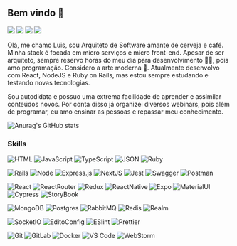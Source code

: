 ## Bem vindo 👋

[![](https://img.shields.io/badge/@tofoli-100000?style=flat&logo=github&logoColor=white)](https://github.com/tofoli)
[![](https://img.shields.io/badge/@tofoli-330F63?style=flat&logo=gitlab&logoColor=white)](https://gitlab.com/tofoli)
[![](https://img.shields.io/badge/@devtofoli-0077B5?style=flat&logo=linkedin&logoColor=white)](https://www.linkedin.com/in/devtofoli)
[![](https://img.shields.io/badge/@luiscerveja-E4405F?style=flat&logo=instagram&logoColor=white)](https://www.instagram.com/luiscerveja)

Olá, me chamo Luis, sou Arquiteto de Software amante de cerveja e café. Minha stack é focada em micro serviços e micro front-end. Apesar de ser arquiteto, sempre reservo horas do meu dia para desenvolvimento 👨‍💻, pois amo programação. Considero a arte moderna 🙈. Atualmente desenvolvo com React, NodeJS e Ruby on Rails, mas estou sempre estudando e testando novas tecnologias.

Sou autodidata e possuo uma extrema facilidade de aprender e assimilar conteúdos novos. Por conta disso já organizei diversos webinars, pois além de programar, eu amo ensinar as pessoas e repassar meu conhecimento.

![Anurag's GitHub stats](https://github-readme-stats.vercel.app/api?username=tofoli&show_icons=true&theme=dracula&count_private=true)

### Skills

![HTML](https://img.shields.io/badge/HTML5-E34F26?style=flat-square&logo=html5&logoColor=white)
![JavaScript](https://img.shields.io/badge/JavaScript-323330?style=flat-square&logo=javascript&logoColor=F7DF1E)
![TypeScript](https://img.shields.io/badge/TypeScript-007ACC?style=flat-square&logo=typescript&logoColor=white)
![JSON](https://img.shields.io/badge/JSON-5E5C5C?style=flat-square&logo=json&logoColor=white)
![Ruby](https://img.shields.io/badge/Ruby-CC342D?style=flat-square&logo=ruby&logoColor=white)


![Rails](https://img.shields.io/badge/Ruby_on_Rails-CC0000?style=flat-square&logo=ruby-on-rails&logoColor=white)
![Node](https://img.shields.io/badge/Node.js-339933?style=flat-square&logo=nodedotjs&logoColor=white)
![Express.js](https://img.shields.io/badge/Express.js-000000?style=flat-square&logo=express&logoColor=white)
![NextJS](https://img.shields.io/badge/next.js-000000?style=flat-square&logo=nextdotjs&logoColor=white)
![Jest](https://img.shields.io/badge/Jest-C21325?style=flat-square&logo=jest&logoColor=white)
![Swagger](https://img.shields.io/badge/Swagger-85EA2D?style=flat-square&logo=Swagger&logoColor=white)
![Postman](https://img.shields.io/badge/Postman-FF6C37?style=flat-square&logo=Postman&logoColor=white)


![React](https://img.shields.io/badge/React-20232A?style=flat-square&logo=react&logoColor=61DAFB)
![ReactRouter](https://img.shields.io/badge/React_Router-CA4245?style=flat-square&logo=react-router&logoColor=white)
![Redux](https://img.shields.io/badge/Redux-593D88?style=flat-square&logo=redux&logoColor=white)
![ReactNative](https://img.shields.io/badge/React_Native-20232A?style=flat-square&logo=react&logoColor=61DAFB)
![Expo](https://img.shields.io/badge/Expo-1B1F23?style=flat-square&logo=expo&logoColor=white)
![MaterialUI](https://img.shields.io/badge/Material%20UI-007FFF?style=flat-square&logo=mui&logoColor=white)
![Cypress](https://img.shields.io/badge/Cypress-17202C?style=flat-square&logo=cypress&logoColor=white)
![StoryBook](https://img.shields.io/badge/storybook-FF4785?style=flat-square&logo=storybook&logoColor=white)

![MongoDB](https://img.shields.io/badge/MongoDB-4EA94B?style=flat-square&logo=mongodb&logoColor=white)
![Postgres](https://img.shields.io/badge/PostgreSQL-316192?style=flat-square&logo=postgresql&logoColor=white)
![RabbitMQ](https://img.shields.io/badge/RabbitMQ-%23FF6600.svg?&style=flat-square&logo=rabbitmq&logoColor=white)
![Redis](https://img.shields.io/badge/Redis-%23DD0031.svg?&style=flat-square&logo=redis&logoColor=white)
![Realm](https://img.shields.io/badge/Realm-39477F?style=flat-square&logo=realm&logoColor=white)

![SocketIO](https://img.shields.io/badge/Socket.io-010101?&style=flat-square&logo=Socket.io&logoColor=white)
![EditoConfig](https://img.shields.io/badge/Editor%20Config-E0EFEF?style=flat-square&logo=editorconfig&logoColor=000)
![ESlint](https://img.shields.io/badge/-ESLint-%234B32C3?style=flat-square&logo=eslint)
![Prettier](https://img.shields.io/badge/Prettier-1A2C34?style=flat-square&logo=prettier&logoColor=F7BA3E)

![Git](https://img.shields.io/badge/-Git-%23F05032?style=flat-square&logo=git&logoColor=%23ffffff)
![GitLab](https://img.shields.io/badge/-GitLab-FCA121?style=flat-square&logo=gitlab)
![Docker](https://img.shields.io/badge/Docker-2CA5E0?style=flat-square&logo=docker&logoColor=white)
![VS Code](https://img.shields.io/badge/-VSCode-%23007ACC?style=flat-square&logo=visual-studio-code)
![WebStorm](https://img.shields.io/badge/WebStorm-000000?style=flat-square&logo=WebStorm&logoColor=white)
